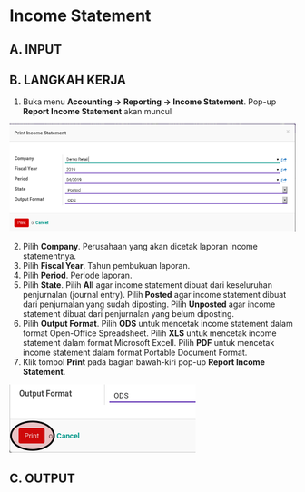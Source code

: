 # Income Statement
## A. INPUT

## B. LANGKAH KERJA

1. Buka menu **Accounting -> Reporting -> Income Statement**. Pop-up **Report Income Statement** akan muncul

![](../../img/income-statement/pop-up-print-income-statement.png)

2. Pilih **Company**. Perusahaan yang akan dicetak laporan income statementnya.
3. Pilih **Fiscal Year**. Tahun pembukuan laporan.
4. Pilih **Period**. Periode laporan.
5. Pilih **State**. Pilih **All** agar income statement dibuat dari keseluruhan penjurnalan (journal entry). Pilih **Posted** agar income statement dibuat dari penjurnalan yang sudah diposting. Pilih **Unposted** agar income statement dibuat dari penjurnalan yang belum diposting.
6. Pilih **Output Format**. Pilih **ODS** untuk mencetak income statement dalam format Open-Office Spreadsheet. Pilih **XLS** untuk mencetak income statement dalam format Microsoft Excell. Pilih **PDF** untuk mencetak income statement dalam format Portable Document Format.
7. Klik tombol **Print** pada bagian bawah-kiri pop-up **Report Income Statement**.

![](../../img/income-statement/tombol-print.png)

## C. OUTPUT
